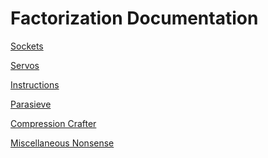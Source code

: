 Factorization Documentation
===========================
[Sockets](sockets.html)

[Servos](servos.html)

[Instructions](instructions.html)

[Parasieve](parasieve.html)

[Compression Crafter](compact.html)

[Miscellaneous Nonsense](misc.html)

